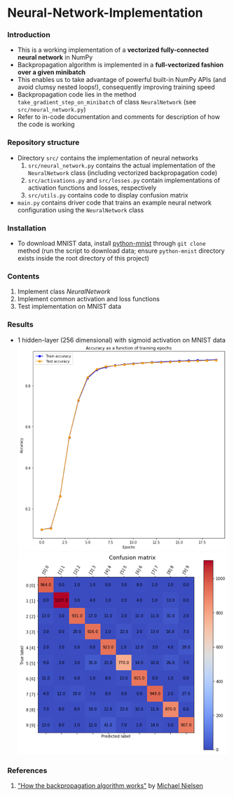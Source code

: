 # Neural-Network-Implementation

### Introduction
- This is a working implementation of a **vectorized fully-connected neural network** in NumPy
- Backpropagation algorithm is implemented in a **full-vectorized fashion over a given minibatch**
- This enables us to take advantage of powerful built-in NumPy APIs (and avoid clumsy nested loops!), consequently improving training speed
- Backpropagation code lies in the method `take_gradient_step_on_minibatch` of class `NeuralNetwork` (see `src/neural_network.py`)
- Refer to in-code documentation and comments for description of how the code is working

### Repository structure
- Directory `src/` contains the implementation of neural networks
    1. `src/neural_network.py` contains the actual implementation of the `NeuralNetwork` class (including vectorized backpropagation code)
    2. `src/activations.py` and  `src/losses.py` contain implementations of activation functions and losses, respectively
    3. `src/utils.py` contains code to display confusion matrix
- `main.py` contains driver code that trains an example neural network configuration using the `NeuralNetwork` class

### Installation
- To download MNIST data, install [python-mnist](https://pypi.org/project/python-mnist/) through `git clone` method (run the script to download data; ensure `python-mnist` directory exists inside the root directory of this project)

### Contents
1. Implement class _NeuralNetwork_
2. Implement common activation and loss functions
3. Test implementation on MNIST data

### Results
- 1 hidden-layer (256 dimensional) with sigmoid activation on MNIST data
![Accuracy Plot](results/accuracy_plot.png)
![Confusion Matrix](results/confusion_matrix.png)

### References
1. ["How the backpropagation algorithm works"](http://neuralnetworksanddeeplearning.com/chap2.html) by [Michael Nielsen](http://michaelnielsen.org/)
